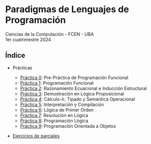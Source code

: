 # Paradigmas de Lenguajes de Programación

Ciencias de la Computación - FCEN - UBA\
1er cuatrimestre 2024

## Índice

- Prácticas

  - [Práctica 0](prácticas/p00): Pre-Práctica de Programación Funcional
  - [Práctica 1](prácticas/p01): Programación Funcional
  - [Práctica 2](prácticas/p02): Razonamiento Ecuacional e Inducción Estructural
  - [Práctica 3](prácticas/p03): Demostración en Lógica Proposicional
  - [Práctica 4](prácticas/p04): Cálculo-λ: Tipado y Semántica Operacional
  - [Práctica 5](prácticas/p05): Interpretación y Compilación
  - [Práctica 6](prácticas/p06): Lógica de Primer Orden
  - [Práctica 7](prácticas/p07): Resolución en Lógica
  - [Práctica 8](prácticas/p08): Programación Lógica
  - [Práctica 9](prácticas/p09): Programación Orientada a Objetos

- [Ejercicios de parciales](parciales/)

